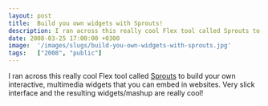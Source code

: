 ```yaml
---
layout: post
title:  Build you own widgets with Sprouts!
description: I ran across this really cool Flex tool called Sprouts to build your own interactive, multimedia widgets that you can embed in websites. Very slick interface and the resulting widgets/mashup are really cool!
date: 2008-03-25 17:00:00 +0300
image:  '/images/slugs/build-you-own-widgets-with-sprouts.jpg'
tags:   ["2008", "public"]
---
```

<p>I ran across this really cool Flex tool called <a href="http://www.sproutbuilder.com" target="_blank">Sprouts</a> to build your own interactive, multimedia widgets that you can embed in websites. Very slick interface and the resulting widgets/mashup are really cool!</p>


